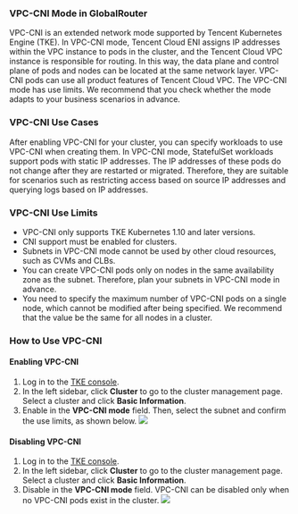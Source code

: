 ### VPC-CNI Mode in GlobalRouter
VPC-CNI is an extended network mode supported by Tencent Kubernetes Engine (TKE). In VPC-CNI mode, Tencent Cloud ENI assigns IP addresses within the VPC instance to pods in the cluster, and the Tencent Cloud VPC instance is responsible for routing. In this way, the data plane and control plane of pods and nodes can be located at the same network layer. VPC-CNI pods can use all product features of Tencent Cloud VPC.
The VPC-CNI mode has use limits. We recommend that you check whether the mode adapts to your business scenarios in advance.

### VPC-CNI Use Cases
After enabling VPC-CNI for your cluster, you can specify workloads to use VPC-CNI when creating them.
In VPC-CNI mode, StatefulSet workloads support pods with static IP addresses. The IP addresses of these pods do not change after they are restarted or migrated. Therefore, they are suitable for scenarios such as restricting access based on source IP addresses and querying logs based on IP addresses.

### VPC-CNI Use Limits
- VPC-CNI only supports TKE Kubernetes 1.10 and later versions.
- CNI support must be enabled for clusters.
- Subnets in VPC-CNI mode cannot be used by other cloud resources, such as CVMs and CLBs.
- You can create VPC-CNI pods only on nodes in the same availability zone as the subnet. Therefore, plan your subnets in VPC-CNI mode in advance.
- You need to specify the maximum number of VPC-CNI pods on a single node, which cannot be modified after being specified. We recommend that the value be the same for all nodes in a cluster.

### How to Use VPC-CNI
#### Enabling VPC-CNI
1. Log in to the [TKE console](https://console.qcloud.com/tke2).
2. In the left sidebar, click **Cluster** to go to the cluster management page. Select a cluster and click **Basic Information**.
3. Enable in the **VPC-CNI mode** field. Then, select the subnet and confirm the use limits, as shown below.
![](https://main.qcloudimg.com/raw/19ec70c11d5eb083612dd4dec806b958.png)

#### Disabling VPC-CNI
1. Log in to the [TKE console](https://console.qcloud.com/tke2).
2. In the left sidebar, click **Cluster** to go to the cluster management page. Select a cluster and click **Basic Information**.
3. Disable in the **VPC-CNI mode** field. VPC-CNI can be disabled only when no VPC-CNI pods exist in the cluster.
![](https://main.qcloudimg.com/raw/e404afd6d5f3871aa7f913c6a045b144.png)
